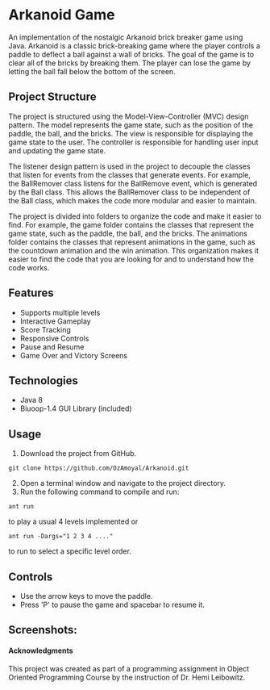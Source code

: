 # Arkanoid Game
An implementation of the nostalgic Arkanoid brick breaker game using Java.
Arkanoid is a classic brick-breaking game where the player controls a paddle to deflect a ball against a wall of bricks. The goal of the game is to clear all of the bricks by breaking them. The player can lose the game by letting the ball fall below the bottom of the screen.

## Project Structure
The project is structured using the Model-View-Controller (MVC) design pattern. The model represents the game state, such as the position of the paddle, the ball, and the bricks. The view is responsible for displaying the game state to the user. The controller is responsible for handling user input and updating the game state.

The listener design pattern is used in the project to decouple the classes that listen for events from the classes that generate events. For example, the BallRemover class listens for the BallRemove event, which is generated by the Ball class. This allows the BallRemover class to be independent of the Ball class, which makes the code more modular and easier to maintain.

The project is divided into folders to organize the code and make it easier to find. For example, the game folder contains the classes that represent the game state, such as the paddle, the ball, and the bricks. The animations folder contains the classes that represent animations in the game, such as the countdown animation and the win animation. This organization makes it easier to find the code that you are looking for and to understand how the code works.

## Features

- Supports multiple levels
- Interactive Gameplay
- Score Tracking
- Responsive Controls
- Pause and Resume
- Game Over and Victory Screens

## Technologies

* Java 8
* Biuoop-1.4 GUI Library (included)

## Usage

1. Download the project from GitHub.
```
git clone https://github.com/OzAmoyal/Arkanoid.git
```
2. Open a terminal window and navigate to the project directory.
3. Run the following command to compile and run:
```
ant run
``` 
to play a usual 4 levels implemented or
```
ant run -Dargs="1 2 3 4 ...."
``` 
to run to select a specific level order.

## Controls

* Use the arrow keys to move the paddle.
* Press 'P' to pause the game and spacebar to resume it.

## Screenshots:


#### Acknowledgments
This project was created as part of a programming assignment in Object Oriented Programming Course by the instruction of Dr. Hemi Leibowitz.
